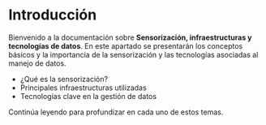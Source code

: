 # Introducción

Bienvenido a la documentación sobre **Sensorización, infraestructuras y tecnologías de datos**. En este apartado se presentarán los conceptos básicos y la importancia de la sensorización y las tecnologías asociadas al manejo de datos.

- ¿Qué es la sensorización?
- Principales infraestructuras utilizadas
- Tecnologías clave en la gestión de datos

Continúa leyendo para profundizar en cada uno de estos temas.